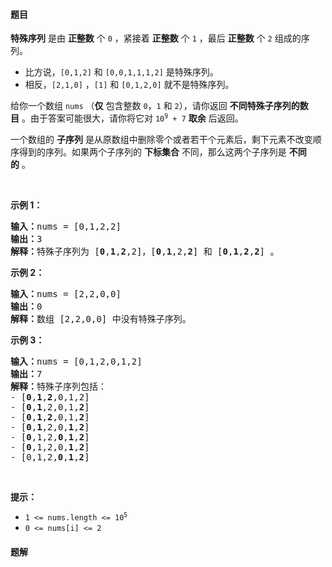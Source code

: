 #### 题目
<p><strong>特殊序列</strong> 是由&nbsp;<strong>正整数</strong>&nbsp;个 <code>0</code>&nbsp;，紧接着&nbsp;<strong>正整数</strong>&nbsp;个 <code>1</code>&nbsp;，最后 <strong>正整数</strong>&nbsp;个 <code>2</code>&nbsp;组成的序列。</p>

<ul>
	<li>比方说，<code>[0,1,2]</code> 和&nbsp;<code>[0,0,1,1,1,2]</code>&nbsp;是特殊序列。</li>
	<li>相反，<code>[2,1,0]</code>&nbsp;，<code>[1]</code>&nbsp;和&nbsp;<code>[0,1,2,0]</code>&nbsp;就不是特殊序列。</li>
</ul>

<p>给你一个数组&nbsp;<code>nums</code>&nbsp;（<strong>仅</strong>&nbsp;包含整数&nbsp;<code>0</code>，<code>1</code>&nbsp;和&nbsp;<code>2</code>），请你返回 <b>不同特殊子序列的数目</b>&nbsp;。由于答案可能很大，请你将它对&nbsp;<code>10<sup>9</sup> + 7</code> <strong>取余</strong> 后返回。</p>

<p>一个数组的 <strong>子序列</strong>&nbsp;是从原数组中删除零个或者若干个元素后，剩下元素不改变顺序得到的序列。如果两个子序列的 <strong>下标集合</strong>&nbsp;不同，那么这两个子序列是 <strong>不同的</strong>&nbsp;。</p>

<p>&nbsp;</p>

<p><strong>示例 1：</strong></p>

<pre>
<b>输入：</b>nums = [0,1,2,2]
<b>输出：</b>3
<b>解释：</b>特殊子序列为 [<strong>0</strong>,<strong>1</strong>,<strong>2</strong>,2]，[<strong>0</strong>,<strong>1</strong>,2,<strong>2</strong>] 和 [<strong>0</strong>,<strong>1</strong>,<strong>2</strong>,<strong>2</strong>] 。
</pre>

<p><strong>示例 2：</strong></p>

<pre>
<b>输入：</b>nums = [2,2,0,0]
<b>输出：</b>0
<b>解释：</b>数组 [2,2,0,0] 中没有特殊子序列。
</pre>

<p><strong>示例 3：</strong></p>

<pre>
<b>输入：</b>nums = [0,1,2,0,1,2]
<b>输出：</b>7
<b>解释：</b>特殊子序列包括：
- [<strong>0</strong>,<strong>1</strong>,<strong>2</strong>,0,1,2]
- [<strong>0</strong>,<strong>1</strong>,2,0,1,<strong>2</strong>]
- [<strong>0</strong>,<strong>1</strong>,<strong>2</strong>,0,1,<strong>2</strong>]
- [<strong>0</strong>,<strong>1</strong>,2,0,<strong>1</strong>,<strong>2</strong>]
- [<strong>0</strong>,1,2,<strong>0</strong>,<strong>1</strong>,<strong>2</strong>]
- [<strong>0</strong>,1,2,0,<strong>1</strong>,<strong>2</strong>]
- [0,1,2,<strong>0</strong>,<strong>1</strong>,<strong>2</strong>]
</pre>

<p>&nbsp;</p>

<p><strong>提示：</strong></p>

<ul>
	<li><code>1 &lt;= nums.length &lt;= 10<sup>5</sup></code></li>
	<li><code>0 &lt;= nums[i] &lt;= 2</code></li>
</ul>


 #### 题解